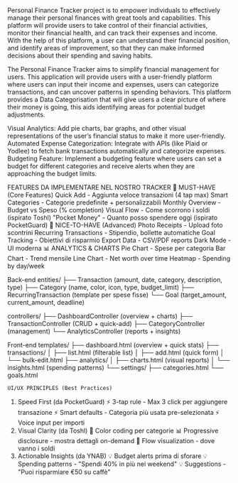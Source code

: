 Personal Finance Tracker project is to empower individuals to effectively manage their personal finances with great tools and capabilities. This platform will provide users to take control of their financial activities, monitor their financial health, and can track their expenses and income. With the help of this platform, a user can understand their financial position, and identify areas of improvement, so that they can make informed decisions about their spending and saving habits.

The Personal Finance Tracker aims to simplify financial management for users. This application will provide users with a user-friendly platform where users can input their income and expenses, users can categorize transactions, and can uncover patterns in spending behaviors. This platform provides a Data Categorisation that will give users a clear picture of where their money is going, this aids identifying areas for potential budget adjustments.

Visual Analytics: Add pie charts, bar graphs, and other visual representations of the user’s financial status to make it more user-friendly.
Automated Expense Categorization: Integrate with APIs (like Plaid or Yodlee) to fetch bank transactions automatically and categorize expenses.
Budgeting Feature: Implement a budgeting feature where users can set a budget for different categories and receive alerts when they are approaching the budget limits.


FEATURES DA IMPLEMENTARE NEL NOSTRO TRACKER
🎯 MUST-HAVE (Core Features)
Quick Add - Aggiunta veloce transazioni (4 tap max)
Smart Categories - Categorie predefinite + personalizzabili
Monthly Overview - Budget vs Speso (% completion)
Visual Flow - Come scorrono i soldi (ispirato Toshl)
"Pocket Money" - Quanto posso spendere oggi (ispirato PocketGuard)
🚀 NICE-TO-HAVE (Advanced)
Photo Receipts - Upload foto scontrini
Recurring Transactions - Stipendio, bollette automatiche
Goal Tracking - Obiettivi di risparmio
Export Data - CSV/PDF reports
Dark Mode - UI moderna
📊 ANALYTICS & CHARTS
Pie Chart - Spese per categoria
Bar Chart - Trend mensile
Line Chart - Net worth over time
Heatmap - Spending by day/week

Back-end
entities/
├── Transaction (amount, date, category, description, type)
├── Category (name, color, icon, type, budget_limit)
├── RecurringTransaction (template per spese fisse)
└── Goal (target_amount, current_amount, deadline)

controllers/
├── DashboardController (overview + charts)
├── TransactionController (CRUD + quick-add)
├── CategoryController (management)
└── AnalyticsController (reports + insights)

Front-end
templates/
├── dashboard.html (overview + quick stats)
├── transactions/
│   ├── list.html (filterable list)
│   ├── add.html (quick form)
│   └── bulk-edit.html
├── analytics/
│   ├── charts.html (visual reports)
│   └── insights.html (spending patterns)
└── settings/
    ├── categories.html
    └── goals.html

    UI/UX PRINCIPLES (Best Practices)
1. Speed First (da PocketGuard)
⚡ 3-tap rule - Max 3 click per aggiungere transazione
⚡ Smart defaults - Categoria più usata pre-selezionata
⚡ Voice input per importi
2. Visual Clarity (da Toshl)
🎨 Color coding per categorie
📊 Progressive disclosure - mostra dettagli on-demand
🌊 Flow visualization - dove vanno i soldi
3. Actionable Insights (da YNAB)
💡 Budget alerts prima di sforare
💡 Spending patterns - "Spendi 40% in più nei weekend"
💡 Suggestions - "Puoi risparmiare €50 su caffè"
